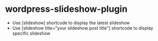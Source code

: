 # wordpress-slideshow-plugin
* Use [slideshow] shortcode to display the latest slideshow
* Use [slideshow title="your slideshow post title"] shortcode to display specific slideshow
